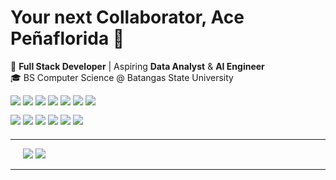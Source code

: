 <h1>Your next Collaborator, Ace Peñaflorida 👋</h1>

<p >
  🚀 <strong>Full Stack Developer</strong> | Aspiring <strong>Data Analyst</strong> &amp; <strong>AI Engineer</strong><br/>
  🎓 BS Computer Science @ Batangas State University
</p>

<p style="margin: 8px 0 12px;">
  <img src="https://img.shields.io/badge/Python-3776AB?style=flat&logo=python&logoColor=white" />
  <img src="https://img.shields.io/badge/Java-007396?style=flat&logo=java&logoColor=white" />
  <img src="https://img.shields.io/badge/JavaScript-F7DF1E?style=flat&logo=javascript&logoColor=black" />
  <img src="https://img.shields.io/badge/Flutter-02569B?style=flat&logo=flutter&logoColor=white" />
  <img src="https://img.shields.io/badge/C++-00599C?style=flat&logo=c%2B%2B&logoColor=white" />
  <img src="https://img.shields.io/badge/Dart-0175C2?style=flat&logo=dart&logoColor=white" />
  <img src="https://img.shields.io/badge/Flask-000000?style=flat&logo=flask&logoColor=white" />
</p>

<p style="margin: 0 0 20px;">
  <img src="https://img.shields.io/badge/SQL-336791?style=flat&logo=mysql&logoColor=white" />
  <img src="https://img.shields.io/badge/Pandas-150458?style=flat&logo=pandas&logoColor=white" />
  <img src="https://img.shields.io/badge/NumPy-013243?style=flat&logo=numpy&logoColor=white" />
  <img src="https://img.shields.io/badge/Scikit--Learn-F7931E?style=flat&logo=scikit-learn&logoColor=white" />
  <img src="https://img.shields.io/badge/Matplotlib-11557C?style=flat&logo=plotly&logoColor=white" />
  <img src="https://img.shields.io/badge/Seaborn-4184F3?style=flat" />
</p>


---
<p  style="margin-left: 20px;">
  <img src="https://github-readme-stats.vercel.app/api?username=acepenaflorida&show_icons=true&theme=tokyonight&hide_border=true" />
  <img src="https://github-readme-stats.vercel.app/api/top-langs/?username=acepenaflorida&layout=compact&theme=tokyonight&hide=html,cmake,jupyter%20notebook,ruby,css,swift,typescript,php,objective-c&hide_border=true" />
</p>

---
